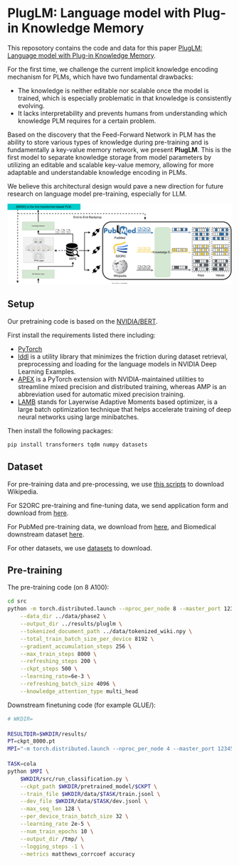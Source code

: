# PlugLM: Language model with Plug-in Knowledge Memory

This reposotory contains the code and data for this paper [PlugLM: Language model with Plug-in Knowledge Memory](https://openreview.net/forum?id=Plr5l7r0jY6). 

For the first time, we challenge the current implicit knowledge encoding mechanism for PLMs, which have two fundamental drawbacks: 

- The knowledge is neither editable nor scalable once the model is trained, which is especially problematic in that knowledge is consistently evolving. 
- It lacks interpretability and prevents humans from understanding which knowledge PLM requires for a certain problem. 

Based on the discovery that the Feed-Forward Network in PLM has the ability to store various types of knowledge during pre-training and is fundamentally a key-value memory network, we present **PlugLM**. This is the first model to separate knowledge storage from model parameters by utilizing an editable and scalable key-value memory, allowing for more adaptable and understandable knowledge encoding in PLMs.

We believe this architectural design would pave a new direction for future research on language model pre-training, especially for LLM.


![model](assets/model.svg)

## Setup
Our pretraining code is based on the [NVIDIA/BERT](https://github.com/NVIDIA/DeepLearningExamples/tree/master/PyTorch/LanguageModeling/BERT). 

First install the requirements listed there including:
- [PyTorch](https://github.com/NVIDIA/DeepLearningExamples/tree/master/PyTorch/LanguageModeling/BERT/scripts/docker)
- [lddl](https://github.com/NVIDIA/lddl) is a utility library that minimizes the friction during dataset retrieval, preprocessing and loading for the language models in NVIDIA Deep Learning Examples.
- [APEX](https://github.com/NVIDIA/apex) is a PyTorch extension with NVIDIA-maintained utilities to streamline mixed precision and distributed training, whereas AMP is an abbreviation used for automatic mixed precision training.
- [LAMB](https://arxiv.org/abs/1904.00962v1) stands for Layerwise Adaptive Moments based optimizer, is a large batch optimization technique that helps accelerate training of deep neural networks using large minibatches.

Then install the following packages:
```bash
pip install transformers tqdm numpy datasets
``` 

## Dataset
For pre-training data and pre-processing, we use [this scripts](https://github.com/NVIDIA/DeepLearningExamples/blob/master/PyTorch/LanguageModeling/BERT/scripts/data_download.sh) to download Wikipedia.

For S2ORC pre-training and fine-tuning data, we send application form and download from [here](https://github.com/allenai/s2orc).

For PubMed pre-training data, we download from [here](https://github.com/naver/biobert-pretrained), and Biomedical downstream dataset [here](https://github.com/dmis-lab/biobert).

For other datasets, we use [datasets](https://github.com/huggingface/datasets) to download.

## Pre-training
The pre-training code (on 8 A100):
```bash
cd src
python -m torch.distributed.launch --nproc_per_node 8 --master_port 12344 --use_env run_pretraining.py \
    --data_dir ../data/phase2 \
    --output_dir ../results/pluglm \
    --tokenized_document_path ../data/tokenized_wiki.npy \
    --total_train_batch_size_per_device 8192 \
    --gradient_accumulation_steps 256 \
    --max_train_steps 8000 \
    --refreshing_steps 200 \
    --ckpt_steps 500 \
    --learning_rate=6e-3 \
    --refreshing_batch_size 4096 \
    --knowledge_attention_type multi_head
```

Downstream finetuning code (for example GLUE/):
```bash
# WKDIR=

RESULTDIR=$WKDIR/results/
PT=ckpt_8000.pt
MPI="-m torch.distributed.launch --nproc_per_node 4 --master_port 12345 --use_env"

TASK=cola
python $MPI \
    $WKDIR/src/run_classification.py \
    --ckpt_path $WKDIR/pretrained_model/$CKPT \
    --train_file $WKDIR/data/$TASK/train.jsonl \
    --dev_file $WKDIR/data/$TASK/dev.jsonl \
    --max_seq_len 128 \
    --per_device_train_batch_size 32 \
    --learning_rate 2e-5 \
    --num_train_epochs 10 \
    --output_dir /tmp/ \
    --logging_steps -1 \
    --metrics matthews_corrcoef accuracy 
```